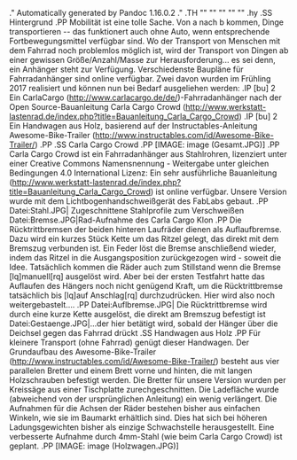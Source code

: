 .\" Automatically generated by Pandoc 1.16.0.2
.\"
.TH "" "" "" "" ""
.hy
.SS Hintergrund
.PP
 Mobilität ist eine tolle Sache.
Von a nach b kommen, Dinge transportieren \-\- das funktionert auch ohne
Auto, wenn entsprechende Fortbewegungsmittel verfügbar sind.
Wo der Transport von Menschen mit dem Fahrrad noch problemlos möglich
ist, wird der Transport von Dingen ab einer gewissen Größe/Anzahl/Masse
zur Herausforderung...
es sei denn, ein Anhänger steht zur Verfügung.
Verschiedenste Baupläne für Fahrradanhänger sind online verfügbar.
Zwei davon wurden im Frühling 2017 realisiert und können nun bei Bedarf
ausgeliehen werden:
.IP \[bu] 2
Ein CarlaCargo (http://www.carlacargo.de/de/)\-Fahrradanhänger nach der
Open Source\-Bauanleitung Carla Cargo
Crowd (http://www.werkstatt-lastenrad.de/index.php?title=Bauanleitung_Carla_Cargo_Crowd)
.IP \[bu] 2
Ein Handwagen aus Holz, basierend auf der Instructables\-Anleitung
Awesome\-Bike\-Trailer (http://www.instructables.com/id/Awesome-Bike-Trailer/)
.PP
.SS Carla Cargo Crowd
.PP
[IMAGE: image (Gesamt.JPG)]
.PP
Carla Cargo Crowd ist ein Fahrradanhänger aus Stahlrohren, lizenziert
unter einer Creative Commons Namensnennung \- Weitergabe unter gleichen
Bedingungen 4.0 International Lizenz: Ein sehr ausführliche
Bauanleitung (http://www.werkstatt-lastenrad.de/index.php?title=Bauanleitung_Carla_Cargo_Crowd)
ist online verfügbar.
Unsere Version wurde mit dem Lichtbogenhandschweißgerät des FabLabs
gebaut.
.PP
Datei:Stahl.JPG| Zugeschnittene Stahlprofile zum Verschweißen
Datei:Bremse.JPG|Rad\-Aufnahme des Carla Cargo Klon
.PP
Die Rücktrittbremsen der beiden hinteren Laufräder dienen als
Auflaufbremse.
Dazu wird ein kurzes Stück Kette um das Ritzel gelegt, das direkt mit
dem Bremszug verbunden ist.
Ein Feder löst die Bremse anschließend wieder, indem das Ritzel in die
Ausgangsposition zurückgezogen wird \- soweit die Idee.
Tatsächlich kommen die Räder auch zum Stillstand wenn die Bremse
\[lq]manuell\[rq] ausgelöst wird.
Aber bei der ersten Testfahrt hatte das Auflaufen des Hängers noch nicht
genügend Kraft, um die Rücktrittbremse tatsächlich bis \[lq]auf
Anschlag\[rq] durchzudrücken.
Hier wird also noch weitergebastelt....
.PP
Datei:Auflbremse.JPG| Die Rücktrittbremse wird durch eine kurze Kette
ausgelöst, die direkt am Bremszug befestigt ist
Datei:Gestaenge.JPG|...der hier betätigt wird, sobald der Hänger über
die Deichsel gegen das Fahrrad drückt
.SS Handwagen aus Holz
.PP
Für kleinere Transport (ohne Fahrrad) genügt dieser Handwagen.
Der Grundaufbau des
Awesome\-Bike\-Trailer (http://www.instructables.com/id/Awesome-Bike-Trailer/)
besteht aus vier parallelen Bretter und einem Brett vorne und hinten,
die mit langen Holzschrauben befestigt werden.
Die Bretter für unsere Version wurden per Kreissäge aus einer
Tischplatte zurechgeschnitten.
Die Ladefläche wurde (abweichend von der ursprünglichen Anleitung) ein
wenig verlängert.
Die Aufnahmen für die Achsen der Räder bestehen bisher aus einfachen
Winkeln, wie sie im Baumarkt erhältlich sind.
Dies hat sich bei höheren Ladungsgewichten bisher als einzige
Schwachstelle herausgestellt.
Eine verbesserte Aufnahme durch 4mm\-Stahl (wie beim Carla Cargo Crowd)
ist geplant.
.PP
[IMAGE: image (Holzwagen.JPG)]
